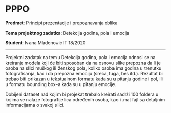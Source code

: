 # PPPO

**Predmet**: Principi prezentacije i prepoznavanja oblika

**Tema projektnog zadatka**: Detekcija godina, pola i emocija

**Student**: Ivana Mladenović IT 18/2020

---
Projektni zadatak na temu Detekcija godina, pola i emocija odnosi se na kreiranje modela koji će biti sposoban da na osnovu slike prepozna da li je osoba na slici muškog ili ženskog pola, koliko osoba ima godina u trenutku fotografisanja, kao i da prepozna emociju (sreća, tuga, bes itd.). Rezultat bi trebao biti prikazan u tekstualnom formatu kada su u pitanju godine i pol, ili u formatu bounding box-a kada su u pitanju emocije.

Dobijeni dataset nad kojim bi projekat trebalo kreirati sadrži 100 foldera u kojima se nalaze fotografije lica određenih osoba, kao i .mat fajl sa detaljnim informacijama o svakoj slici. 
